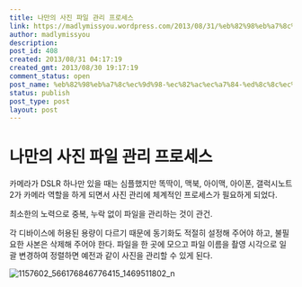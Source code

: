 ```yaml
---
title: 나만의 사진 파일 관리 프로세스
link: https://madlymissyou.wordpress.com/2013/08/31/%eb%82%98%eb%a7%8c%ec%9d%98-%ec%82%ac%ec%a7%84-%ed%8c%8c%ec%9d%bc-%ea%b4%80%eb%a6%ac-%ed%94%84%eb%a1%9c%ec%84%b8%ec%8a%a4/
author: madlymissyou
description: 
post_id: 408
created: 2013/08/31 04:17:19
created_gmt: 2013/08/30 19:17:19
comment_status: open
post_name: %eb%82%98%eb%a7%8c%ec%9d%98-%ec%82%ac%ec%a7%84-%ed%8c%8c%ec%9d%bc-%ea%b4%80%eb%a6%ac-%ed%94%84%eb%a1%9c%ec%84%b8%ec%8a%a4
status: publish
post_type: post
layout: post
---
```


# 나만의 사진 파일 관리 프로세스

카메라가 DSLR 하나만 있을 때는 심플했지만 똑딱이, 맥북, 아이맥, 아이폰, 갤럭시노트2가 카메라 역할을 하게 되면서 사진 관리에 체계적인 프로세스가 필요하게 되었다.

최소한의 노력으로 중복, 누락 없이 파일을 관리하는 것이 관건.

각 디바이스에 허용된 용량이 다르기 때문에 동기화도 적절히 설정해 주어야 하고, 불필요한 사본은 삭제해 주어야 한다. 파일을 한 곳에 모으고 파일 이름을 촬영 시각으로 일괄 변경하여 정렬하면 예전과 같이 사진을 관리할 수 있게 된다.

![1157602_566176846776415_1469511802_n](http://madlymissyou.files.wordpress.com/2014/05/1157602_566176846776415_1469511802_n.jpg)